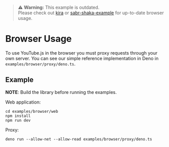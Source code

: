 > ⚠️ **Warning:** This example is outdated.  
> Please check out [kira](https://github.com/LuanRT/kira) or [sabr-shaka-example](https://github.com/LuanRT/googlevideo/tree/main/examples/sabr-shaka-example) for up-to-date browser usage.

# Browser Usage
To use YouTube.js in the browser you must proxy requests through your own server. You can see our simple reference implementation in Deno in `examples/browser/proxy/deno.ts`.

## Example
**NOTE**: Build the library before running the examples.

Web application:

```shell
cd examples/browser/web
npm install
npm run dev
```

Proxy:
  
```shell
deno run --allow-net --allow-read examples/browser/proxy/deno.ts
```